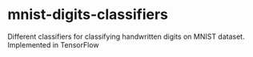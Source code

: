 # mnist-digits-classifiers
Different classifiers for classifying handwritten digits on MNIST dataset.
Implemented in TensorFlow
